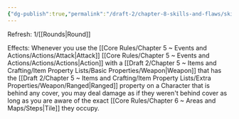```yaml
---
{"dg-publish":true,"permalink":"/draft-2/chapter-8-skills-and-flaws/skill-list/intelect/rank-2/trick-shot/"}
---
```


Refresh: 1/[[Rounds\|Round]]

Effects:
Whenever you use the [[Core Rules/Chapter 5 ~ Events and Actions/Actions/Attack\|Attack]] [[Core Rules/Chapter 5 ~ Events and Actions/Actions/Actions\|Action]] with a [[Draft 2/Chapter 5 ~ Items and Crafting/Item Property Lists/Basic Properties/Weapon\|Weapon]] that has the [[Draft 2/Chapter 5 ~ Items and Crafting/Item Property Lists/Extra Properties/Weapon/Ranged\|Ranged]] property on a Character that is behind any cover, you may deal damage as if they weren't behind cover as long as you are aware of the exact [[Core Rules/Chapter 6 ~ Areas and Maps/Steps\|Tile]] they occupy.